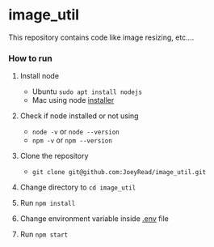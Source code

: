 # image_util
This repository contains code like image resizing, etc....

### How to run
1. Install node 
    - Ubuntu `sudo apt install nodejs`
    - Mac using node [installer](https://nodejs.org/en/download/)

2. Check if node installed or not using
    - `node -v` or `node --version`
    - `npm -v` or `npm --version`

3. Clone the repository
    - `git clone git@github.com:JoeyRead/image_util.git`

4. Change directory to `cd image_util`

5. Run `npm install`

6. Change environment variable inside [.env](./.env) file

7. Run `npm start`